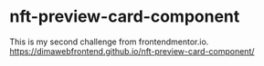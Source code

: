 # nft-preview-card-component
This is my second challenge from frontendmentor.io.
https://dimawebfrontend.github.io/nft-preview-card-component/
